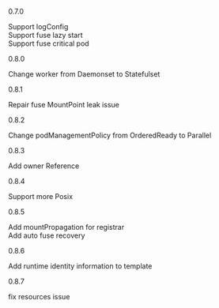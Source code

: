 0.7.0

Support logConfig <br/>
Support fuse lazy start <br/>
Support fuse critical pod <br/>

0.8.0

Change worker from Daemonset to Statefulset

0.8.1

Repair fuse MountPoint leak issue

0.8.2

Change podManagementPolicy from OrderedReady to Parallel

0.8.3

Add owner Reference

0.8.4

Support more Posix

0.8.5

Add mountPropagation for registrar <br/>
Add auto fuse recovery

0.8.6

Add runtime identity information to template

0.8.7

fix resources issue 
 

